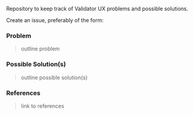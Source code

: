 Repository to keep track of Validator UX problems and possible solutions.

Create an issue, preferably of the form:

### Problem
> outline problem

### Possible Solution(s)
> outline possible solution(s)

### References
> link to references
